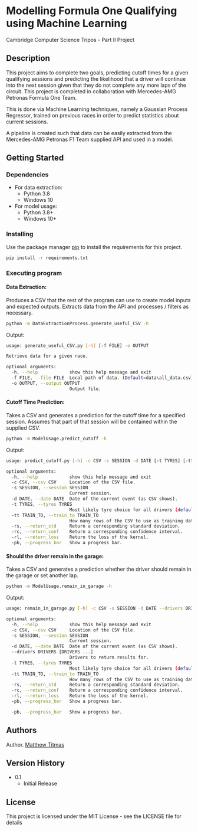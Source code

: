 # Modelling Formula One Qualifying using Machine Learning
 Cambridge Computer Science Tripos - Part II Project

## Description

This project aims to complete two goals, predicting cutoff times for a given qualifying sessions and predicting the likelihood that a driver will continue into the next session given that they do not complete any more laps of the circuit. This project is completed in collaboration with Mercedes-AMG Petronas Formula One Team.

This is done via Machine Learning techniques, namely a Gaussian Process Regressor, trained on previous races in order to predict statistics about current sessions.

A pipeline is created such that data can be easily extracted from the Mercedes-AMG Petronas F1 Team supplied API and used in a model.

## Getting Started

### Dependencies

* For data extraction:
  * Python 3.8
  * Windows 10
* For model usage:
  * Python 3.8+
  * Windows 10+

### Installing

Use the package manager [pip](https://pip.pypa.io/en/stable/) to install the requirements for this project.
```bash
pip install -r requirements.txt
```

### Executing program

#### Data Extraction:
Produces a CSV that the rest of the program can use to create model inputs and expected outputs. Extracts data from the API and processes / filters as necessary.
```bash
python -m DataExtractionProcess.generate_useful_CSV -h
```
Output:
```bash
usage: generate_useful_CSV.py [-h] [-f FILE] -o OUTPUT

Retrieve data for a given race.

optional arguments:
  -h, --help            show this help message and exit
  -f FILE, --file FILE  Local path of data. (Default=data\all_data.csv)
  -o OUTPUT, --output OUTPUT
                        Output file.
```
#### Cutoff Time Prediction:
Takes a CSV and generates a prediction for the cutoff time for a specified session. Assumes that part of that session will be contained within the supplied CSV.
```bash
python -m ModelUsage.predict_cutoff -h
```
Output:
```bash
usage: predict_cutoff.py [-h] -c CSV -s SESSION -d DATE [-t TYRES] [-tt TRAIN_TO] [-rs] [-rc] [-rl] [-pb]

optional arguments:
  -h, --help            show this help message and exit
  -c CSV, --csv CSV     Location of the CSV file.
  -s SESSION, --session SESSION
                        Current session.
  -d DATE, --date DATE  Date of the current event (as CSV shows).
  -t TYRES, --tyres TYRES
                        Most likely tyre choice for all drivers (default="Soft").
  -tt TRAIN_TO, --train_to TRAIN_TO
                        How many rows of the CSV to use as training data.
  -rs, --return_std     Return a corresponding standard deviation.
  -rc, --return_conf    Return a corresponding confidence interval.
  -rl, --return_loss    Return the loss of the kernel.
  -pb, --progress_bar   Show a progress bar.
```

#### Should the driver remain in the garage:
Takes a CSV and generates a prediction whether the driver should remain in the garage or set another lap.
```bash
python -m ModelUsage.remain_in_garage -h
```
Output:
```bash
usage: remain_in_garage.py [-h] -c CSV -s SESSION -d DATE --drivers DRIVERS [DRIVERS ...] [-t TYRES] [-tt TRAIN_TO] [-rs] [-rc] [-rl] [-pb]

optional arguments:
  -h, --help            show this help message and exit
  -c CSV, --csv CSV     Location of the CSV file.
  -s SESSION, --session SESSION
                        Current session.
  -d DATE, --date DATE  Date of the current event (as CSV shows).
  --drivers DRIVERS [DRIVERS ...]
                        Drivers to return results for.
  -t TYRES, --tyres TYRES
                        Most likely tyre choice for all drivers (default="Soft").
  -tt TRAIN_TO, --train_to TRAIN_TO
                        How many rows of the CSV to use as training data.
  -rs, --return_std     Return a corresponding standard deviation.
  -rc, --return_conf    Return a corresponding confidence interval.
  -rl, --return_loss    Return the loss of the kernel.
  -pb, --progress_bar   Show a progress bar.

  -pb, --progress_bar   Show a progress bar.
```


## Authors

Author. [Matthew Titmas](https://github.com/MattTitmas)
## Version History

* 0.1
    * Initial Release


## License

This project is licensed under the MIT License - see the LICENSE file for details
